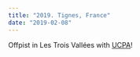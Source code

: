 ```yaml
---
title: "2019. Tignes, France"
date: "2019-02-08"
---
```


Offpist in Les Trois Vallées with [UCPA](https://www.ucpa.se/)!
